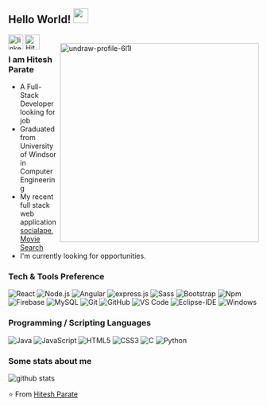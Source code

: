 ## Hello World! <img src="https://raw.githubusercontent.com/iampavangandhi/iampavangandhi/master/gifs/Hi.gif" width="30px"></h2>


<a href="https://www.linkedin.com/in/hiteshparate/">
  <a href="https://imgbb.com/"><img align="left" width="30px" src="https://i.ibb.co/xHfTWQv/linkedin-bounce.gif" alt="linkedin-bounce" border="0"></a>
</a>
<a href="https://github.com/hiteshparate">
  
  <img align="left" alt="Hitesh-Github" width="30px" src="https://media.giphy.com/media/du3J3cXyzhj75IOgvA/source.gif" />
</a>



<br />
<a href="https://ibb.co/CQSYv26"><img align="right" width="400px" src="https://i.ibb.co/rHXzMs3/undraw-profile-6l1l.png" alt="undraw-profile-6l1l" border="0"></a>

### I am Hitesh Parate
- A Full-Stack Developer looking for job
- Graduated from University of Windsor in Computer Engineering
- My recent full stack web application [socialape](https://socialape-bf36f.firebaseapp.com/), [Movie Search](https://hiteshparate.github.io/moviesearch/)
- I'm currently looking for opportunities. 
### Tech & Tools Preference
![React](https://img.shields.io/badge/-React-000000?style=flat&logo=react&logoColor=00c8ff)
![Node.js](https://img.shields.io/badge/-Node.js-3C873A?style=flat&logo=Node.js&logoColor=white)
![Angular](https://img.shields.io/badge/-angular-FF0000?style=flat-square&logo=angular)
![express.js](https://img.shields.io/badge/-Express.js-787878?style=flat)
![Sass](https://img.shields.io/badge/-Sass-%23CC6699?style=flat-square&logo=sass&logoColor=ffffff)
![Bootstrap](https://img.shields.io/badge/-Bootstrap-563D7C?style=flat-square&logo=Bootstrap)
![Npm](https://img.shields.io/badge/-npm-CB3837?style=flat-square&logo=npm)
![Firebase](https://img.shields.io/badge/-Firebase-FFA611?style=flat&logo=firebase&logoColor=FFFFFF)
![MySQL](https://img.shields.io/badge/-MySQL-F29111?style=flat&logo=mysql&logoColor=FFFFFF)
![Git](https://img.shields.io/badge/-Git-%23F05032?style=flat-square&logo=git&logoColor=%23ffffff)
![GitHub](https://img.shields.io/badge/-GitHub-181717?style=flat-square&logo=github)
![VS Code](http://img.shields.io/badge/-VS%20Code-007ACC?style=flat-square&logo=visual-studio-code&logoColor=ffffff)
![Eclipse-IDE](http://img.shields.io/badge/-Eclipse-2C2255?style=flat-square&logo=eclipse&logoColor=ffffff)
![Windows](http://img.shields.io/badge/-Windows-0078D6?style=flat-square&logo=windows&logoColor=ffffff)



### Programming / Scripting Languages
![Java](http://img.shields.io/badge/-Java-5B4638?style=flat-square&logo=java&logoColor=ffffff)
![JavaScript](https://img.shields.io/badge/-JavaScript-%23F7DF1C?style=flat-square&logo=javascript&logoColor=000000&labelColor=%23F7DF1C&color=%23FFCE5A)
![HTML5](https://img.shields.io/badge/-HTML5-%23E44D27?style=flat-square&logo=html5&logoColor=ffffff)
![CSS3](https://img.shields.io/badge/-CSS3-%231572B6?style=flat-square&logo=css3)
![C](http://img.shields.io/badge/-C-A8B9CC?style=flat-square&logo=c&logoColor=ffffff)
![Python](http://img.shields.io/badge/-Python-3776AB?style=flat-square&logo=python&logoColor=ffffff)

### Some stats about me
<img alt="github stats" src="https://github-readme-stats.vercel.app/api?username=hiteshparate&show_icons=true&theme=light"  > </p>

⭐️ From [Hitesh Parate](https://github.com/hiteshparate)
